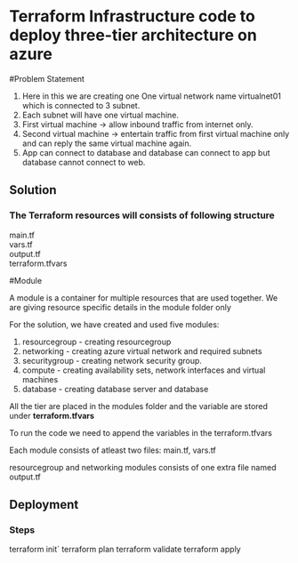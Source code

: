 # Terraform Infrastructure code to deploy three-tier architecture on azure

#Problem Statement

1. Here in this we are creating one One virtual network name  virtualnet01 which is connected to 3 subnet.
2. Each subnet will have one virtual machine.
3. First virtual machine -> allow inbound traffic from internet only.
4. Second virtual machine -> entertain traffic from first virtual machine only and can reply the same virtual machine again.
5. App can connect to database and database can connect to app but database cannot connect to web.



## Solution

### The Terraform resources will consists of following structure


main.tf                 
vars.tf                 
output.tf               
terraform.tfvars        


#Module

A module is a container for multiple resources that are used together.
We are giving resource specific details in the module folder only


For the solution, we have created and used five modules:
1. resourcegroup - creating resourcegroup
2. networking - creating azure virtual network and required subnets
3. securitygroup - creating network security group.
4. compute - creating availability sets, network interfaces and virtual machines
5. database - creating database server and database

All the tier are placed in the modules folder and the variable are stored under **terraform.tfvars**

To run the code we need to append the variables in the terraform.tfvars

Each module consists of atleast two files: main.tf, vars.tf

resourcegroup and networking modules consists of one extra file named output.tf

## Deployment

### Steps

terraform init`
terraform plan
terraform validate
terraform apply


